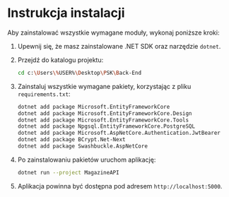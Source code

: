 # Instrukcja instalacji

Aby zainstalować wszystkie wymagane moduły, wykonaj poniższe kroki:

1. Upewnij się, że masz zainstalowane .NET SDK oraz narzędzie `dotnet`.

2. Przejdź do katalogu projektu:

   ```bash
   cd c:\Users\%USER%\Desktop\PSK\Back-End
   ```

3. Zainstaluj wszystkie wymagane pakiety, korzystając z pliku `requirements.txt`:

   ```bash
   dotnet add package Microsoft.EntityFrameworkCore
   dotnet add package Microsoft.EntityFrameworkCore.Design
   dotnet add package Microsoft.EntityFrameworkCore.Tools
   dotnet add package Npgsql.EntityFrameworkCore.PostgreSQL
   dotnet add package Microsoft.AspNetCore.Authentication.JwtBearer
   dotnet add package BCrypt.Net-Next
   dotnet add package Swashbuckle.AspNetCore
   ```

4. Po zainstalowaniu pakietów uruchom aplikację:

   ```bash
   dotnet run --project MagazineAPI
   ```

5. Aplikacja powinna być dostępna pod adresem `http://localhost:5000`.
